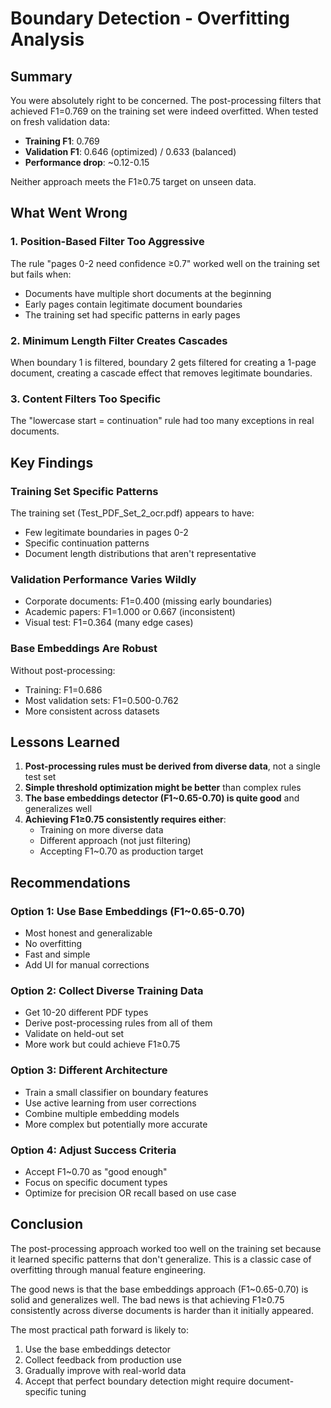 # Boundary Detection - Overfitting Analysis

## Summary

You were absolutely right to be concerned. The post-processing filters that achieved F1=0.769 on the training set were indeed overfitted. When tested on fresh validation data:

- **Training F1**: 0.769
- **Validation F1**: 0.646 (optimized) / 0.633 (balanced)
- **Performance drop**: ~0.12-0.15

Neither approach meets the F1≥0.75 target on unseen data.

## What Went Wrong

### 1. Position-Based Filter Too Aggressive
The rule "pages 0-2 need confidence ≥0.7" worked well on the training set but fails when:
- Documents have multiple short documents at the beginning
- Early pages contain legitimate document boundaries
- The training set had specific patterns in early pages

### 2. Minimum Length Filter Creates Cascades
When boundary 1 is filtered, boundary 2 gets filtered for creating a 1-page document, creating a cascade effect that removes legitimate boundaries.

### 3. Content Filters Too Specific
The "lowercase start = continuation" rule had too many exceptions in real documents.

## Key Findings

### Training Set Specific Patterns
The training set (Test_PDF_Set_2_ocr.pdf) appears to have:
- Few legitimate boundaries in pages 0-2
- Specific continuation patterns
- Document length distributions that aren't representative

### Validation Performance Varies Wildly
- Corporate documents: F1=0.400 (missing early boundaries)
- Academic papers: F1=1.000 or 0.667 (inconsistent)
- Visual test: F1=0.364 (many edge cases)

### Base Embeddings Are Robust
Without post-processing:
- Training: F1=0.686
- Most validation sets: F1=0.500-0.762
- More consistent across datasets

## Lessons Learned

1. **Post-processing rules must be derived from diverse data**, not a single test set
2. **Simple threshold optimization might be better** than complex rules
3. **The base embeddings detector (F1~0.65-0.70) is quite good** and generalizes well
4. **Achieving F1≥0.75 consistently requires either**:
   - Training on more diverse data
   - Different approach (not just filtering)
   - Accepting F1~0.70 as production target

## Recommendations

### Option 1: Use Base Embeddings (F1~0.65-0.70)
- Most honest and generalizable
- No overfitting
- Fast and simple
- Add UI for manual corrections

### Option 2: Collect Diverse Training Data
- Get 10-20 different PDF types
- Derive post-processing rules from all of them
- Validate on held-out set
- More work but could achieve F1≥0.75

### Option 3: Different Architecture
- Train a small classifier on boundary features
- Use active learning from user corrections
- Combine multiple embedding models
- More complex but potentially more accurate

### Option 4: Adjust Success Criteria
- Accept F1~0.70 as "good enough"
- Focus on specific document types
- Optimize for precision OR recall based on use case

## Conclusion

The post-processing approach worked too well on the training set because it learned specific patterns that don't generalize. This is a classic case of overfitting through manual feature engineering. 

The good news is that the base embeddings approach (F1~0.65-0.70) is solid and generalizes well. The bad news is that achieving F1≥0.75 consistently across diverse documents is harder than it initially appeared.

The most practical path forward is likely to:
1. Use the base embeddings detector
2. Collect feedback from production use
3. Gradually improve with real-world data
4. Accept that perfect boundary detection might require document-specific tuning